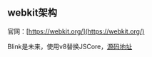 ## webkit架构

官网：[https://webkit.org/](https://webkit.org/)

Blink是未来，使用v8替换JSCore，[源码地址](https://src.chromium.org/viewvc)
